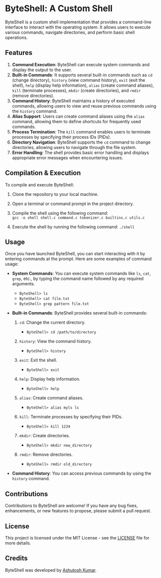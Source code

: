 # ByteShell: A Custom Shell

ByteShell is a custom shell implementation that provides a command-line interface to interact with the operating system. It allows users to execute various commands, navigate directories, and perform basic shell operations.

## Features

1. **Command Execution**: ByteShell can execute system commands and display the output to the user.
2. **Built-in Commands**: It supports several built-in commands such as `cd` (change directory), `history` (view command history), `exit` (exit the shell), `help` (display help information), `alias` (create command aliases), `kill` (terminate processes), `mkdir` (create directories), and `rmdir` (remove directories).
3. **Command History**: ByteShell maintains a history of executed commands, allowing users to view and reuse previous commands using the `history` command.
4. **Alias Support**: Users can create command aliases using the `alias` command, allowing them to define shortcuts for frequently used commands.
5. **Process Termination**: The `kill` command enables users to terminate processes by specifying their process IDs (PIDs).
6. **Directory Navigation**: ByteShell supports the `cd` command to change directories, allowing users to navigate through the file system.
7. **Error Handling**: The shell provides basic error handling and displays appropriate error messages when encountering issues.

## Compilation & Execution

To compile and execute ByteShell:

1. Clone the repository to your local machine.
2. Open a terminal or command prompt in the project directory.
3. Compile the shell using the following command:   
    `gcc -o shell shell.c command.c tokenizer.c builtins.c utils.c`

4. Execute the shell by running the following command: `./shell`


## Usage

Once you have launched ByteShell, you can start interacting with it by entering commands at the prompt. Here are some examples of command usage:

- **System Commands**: You can execute system commands like `ls`, `cat`, `grep`, etc., by typing the command name followed by any required arguments.   
    * `ByteShell> ls`
    * `ByteShell> cat file.txt`   
    * `ByteShell> grep pattern file.txt`



- **Built-in Commands**: ByteShell provides several built-in commands:
    1. `cd`: Change the current directory.
        * `ByteShell> cd /path/to/directory`

    2. `history`: View the command history.
        * `ByteShell> history`


    3. `exit`: Exit the shell.
        * `ByteShell> exit`


    4. `help`: Display help information.
        * `ByteShell> help`


    5.  `alias`: Create command aliases.
        * `ByteShell> alias myls ls`


    6. `kill`: Terminate processes by specifying their PIDs.
        * `ByteShell> kill 1234`

    
    7. `mkdir`: Create directories.
        * `ByteShell> mkdir new_directory`

    
    8. `rmdir`: Remove directories.
        * `ByteShell> rmdir old_directory`


- **Command History**: You can access previous commands by using the `history` command.

## Contributions

Contributions to ByteShell are welcome! If you have any bug fixes, enhancements, or new features to propose, please submit a pull request.

## License

This project is licensed under the MIT License - see the [LICENSE](LICENSE) file for more details.

## Credits
ByteShell was developed by [Ashutosh Kumar](https://github.com/ashutoshkr129).


